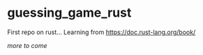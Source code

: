 # guessing_game_rust

First repo on rust... Learning from https://doc.rust-lang.org/book/ 

*more to come*
